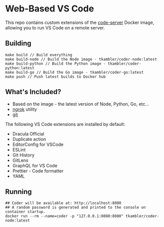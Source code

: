 # Web-Based VS Code

This repo contains custom extensions of the [code-server](https://github.com/cdr/code-server) Docker image, allowing you to run VS Code on a remote server.

## Building

    make build // Build everything
    make build-node // Build the Node image - tkambler/coder-node:latest
    make build-python // Build the Python image - tkambler/coder-python:latest
    make build-go // Build the Go image - tkambler/coder-go:latest
    make push // Push latest builds to Docker hub

## What's Included?

- Based on the image - the latest version of Node, Python, Go, etc...
- [ngrok](https://ngrok.com/) utility
- [git](https://git-scm.com/)

The following VS Code extensions are installed by default:

- Dracula Official
- Duplicate action
- EditorConfig for VSCode
- ESLint
- Git History
- GitLens
- GraphQL for VS Code
- Prettier - Code formatter
- YAML

## Running

    ## Coder will be available at: http://localhost:8080
    ## A random password is generated and printed to the console on container startup.
    docker run --rm --name=coder -p "127.0.0.1:8080:8080" tkambler/coder-node:latest
